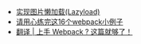 * [实现图片懒加载(Lazyload)](https://juejin.im/post/583b10640ce463006ba2a71a)
* [请用心练完这16个webpack小例子](https://juejin.im/post/58edcbda44d904005774cfb1)
* [翻译 | 上手 Webpack ? 这篇就够了！](https://juejin.im/post/58ef0c43570c3500561b9a94)

